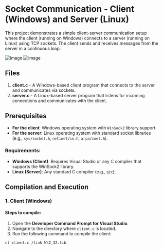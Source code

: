 # Socket Communication - Client (Windows) and Server (Linux)

This project demonstrates a simple client-server communication setup where the client (running on Windows) connects to a server (running on Linux) using TCP sockets. The client sends and receives messages from the server in a continuous loop.

![image](https://github.com/user-attachments/assets/3f2abf6a-f8ec-4993-abfc-2180347b7740)
![image](https://github.com/user-attachments/assets/5814ad23-5c6d-4cba-97f8-062b0a341988)


## Files

1. **client.c** - A Windows-based client program that connects to the server and communicates via sockets.
2. **server.c** - A Linux-based server program that listens for incoming connections and communicates with the client.

## Prerequisites

- **For the client**: Windows operating system with `WinSock2` library support.
- **For the server**: Linux operating system with standard socket libraries (e.g., `sys/socket.h`, `netinet/in.h`, `arpa/inet.h`).

### Requirements:
- **Windows (Client)**: Requires Visual Studio or any C compiler that supports the WinSock2 library.
- **Linux (Server)**: Any standard C compiler (e.g., `gcc`).

## Compilation and Execution

### 1. **Client (Windows)**

#### Steps to compile:
1. Open the **Developer Command Prompt for Visual Studio**.
2. Navigate to the directory where `client.c` is located.
3. Run the following command to compile the client:

```bash
cl client.c /link Ws2_32.lib
